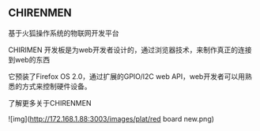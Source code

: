 ## CHIRENMEN

基于火狐操作系统的物联网开发平台

CHIRIMEN 开发板是为web开发者设计的，通过浏览器技术，来制作真正的连接到web的东西

它预装了Firefox OS 2.0，通过扩展的GPIO/I2C web API，web开发者可以用熟悉的方式来控制硬件设备。

了解更多关于CHIRENMEN


![img](http://172.168.1.88:3003/images/plat/red board new.png)